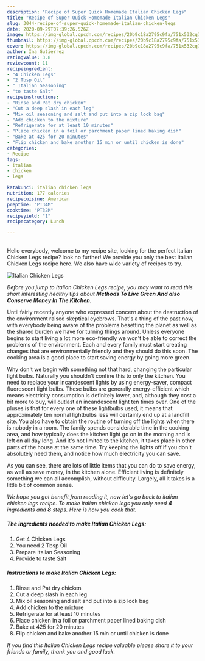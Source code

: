 ```yaml
---
description: "Recipe of Super Quick Homemade Italian Chicken Legs"
title: "Recipe of Super Quick Homemade Italian Chicken Legs"
slug: 3044-recipe-of-super-quick-homemade-italian-chicken-legs
date: 2020-09-29T07:39:26.526Z
image: https://img-global.cpcdn.com/recipes/20b9c18a2795c9fa/751x532cq70/italian-chicken-legs-recipe-main-photo.jpg
thumbnail: https://img-global.cpcdn.com/recipes/20b9c18a2795c9fa/751x532cq70/italian-chicken-legs-recipe-main-photo.jpg
cover: https://img-global.cpcdn.com/recipes/20b9c18a2795c9fa/751x532cq70/italian-chicken-legs-recipe-main-photo.jpg
author: Ina Gutierrez
ratingvalue: 3.8
reviewcount: 11
recipeingredient:
- "4 Chicken Legs"
- "2 Tbsp Oil"
- " Italian Seasoning"
- "to taste Salt"
recipeinstructions:
- "Rinse and Pat dry chicken"
- "Cut a deep slash in each leg"
- "Mix oil seasoning and salt and put into a zip lock bag"
- "Add chicken to the mixture"
- "Refrigerate for at least 10 minutes"
- "Place chicken in a foil or parchment paper lined baking dish"
- "Bake at 425 for 20 minutes"
- "Flip chicken and bake another 15 min or until chicken is done"
categories:
- Recipe
tags:
- italian
- chicken
- legs

katakunci: italian chicken legs 
nutrition: 177 calories
recipecuisine: American
preptime: "PT34M"
cooktime: "PT32M"
recipeyield: "1"
recipecategory: Lunch

---
```

<br>
Hello everybody, welcome to my recipe site, looking for the perfect Italian Chicken Legs recipe? look no further! We provide you only the best Italian Chicken Legs recipe here. We also have wide variety of recipes to try.
<br>


![Italian Chicken Legs](https://img-global.cpcdn.com/recipes/20b9c18a2795c9fa/751x532cq70/italian-chicken-legs-recipe-main-photo.jpg)

<i>Before you jump to Italian Chicken Legs recipe, you may want to read this short interesting healthy tips about 
<strong>Methods To Live Green And also Conserve Money In The Kitchen</strong>.</i>
</br>

Until fairly recently anyone who expressed concern about the destruction of the environment raised skeptical eyebrows. That's a thing of the past now, with everybody being aware of the problems besetting the planet as well as the shared burden we have for turning things around. Unless everyone begins to start living a lot more eco-friendly we won't be able to correct the problems of the environment. Each and every family must start creating changes that are environmentally friendly and they should do this soon. The cooking area is a good place to start saving energy by going more green.

Why don't we begin with something not that hard, changing the particular light bulbs. Naturally you shouldn't confine this to only the kitchen. You need to replace your incandescent lights by using energy-saver, compact fluorescent light bulbs. These bulbs are generally energy-efficient which means electricity consumption is definitely lower, and, although they cost a bit more to buy, will outlast an incandescent light ten times over. One of the pluses is that for every one of these lightbulbs used, it means that approximately ten normal lightbulbs less will certainly end up at a landfill site. You also have to obtain the routine of turning off the lights when there is nobody in a room. The family spends considerable time in the cooking area, and how typically does the kitchen light go on in the morning and is left on all day long. And it's not limited to the kitchen, it takes place in other parts of the house at the same time. Try keeping the lights off if you don't absolutely need them, and notice how much electricity you can save.

As you can see, there are lots of little items that you can do to save energy, as well as save money, in the kitchen alone. Efficient living is definitely something we can all accomplish, without difficulty. Largely, all it takes is a little bit of common sense.


<i>We hope you got benefit from reading it, now let's go back to italian chicken legs recipe. To make italian chicken legs you only need <strong>4</strong> ingredients and <strong>8</strong> steps. Here is how you cook that.
</i>

##### The ingredients needed to make Italian Chicken Legs:

1. Get 4 Chicken Legs
1. You need 2 Tbsp Oil
1. Prepare  Italian Seasoning
1. Provide to taste Salt


##### Instructions to make Italian Chicken Legs:

1. Rinse and Pat dry chicken
1. Cut a deep slash in each leg
1. Mix oil seasoning and salt and put into a zip lock bag
1. Add chicken to the mixture
1. Refrigerate for at least 10 minutes
1. Place chicken in a foil or parchment paper lined baking dish
1. Bake at 425 for 20 minutes
1. Flip chicken and bake another 15 min or until chicken is done


<i>If you find this Italian Chicken Legs recipe valuable please share it to your friends or family, thank you and good luck.</i>
